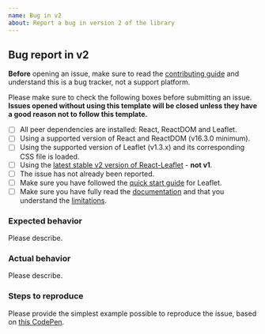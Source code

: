 ```yaml
---
name: Bug in v2
about: Report a bug in version 2 of the library
---
```


## Bug report in v2

**Before** opening an issue, make sure to read the [contributing guide](https://github.com/PaulLeCam/react-leaflet/blob/master/CONTRIBUTING.md) and understand this is a bug tracker, not a support platform.

Please make sure to check the following boxes before submitting an issue.\
**Issues opened without using this template will be closed unless they have a good reason not to follow this template.**

- [ ] All peer dependencies are installed: React, ReactDOM and Leaflet.
- [ ] Using a supported version of React and ReactDOM (v16.3.0 minimum).
- [ ] Using the supported version of Leaflet (v1.3.x) and its corresponding CSS file is loaded.
- [ ] Using the [latest stable v2 version of React-Leaflet](https://github.com/PaulLeCam/react-leaflet/releases) - **not v1**.
- [ ] The issue has not already been reported.
- [ ] Make sure you have followed the [quick start guide](http://leafletjs.com/examples/quick-start.html) for Leaflet.
- [ ] Make sure you have fully read the [documentation](https://react-leaflet.js.org/docs/en/intro.html) and that you understand the [limitations](https://react-leaflet.js.org/docs/en/intro.html#limitations).

### Expected behavior

Please describe.

### Actual behavior

Please describe.

### Steps to reproduce

Please provide the simplest example possible to reproduce the issue, based on [this CodePen](https://codepen.io/PaulLeCam/pen/gzVmGw).
